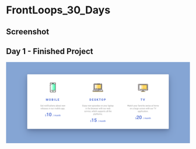 # FrontLoops_30_Days

## Screenshot

## Day 1 - Finished Project

![day1.png](https://github.com/MelvinPeepers/FrontLoops_30_Days/blob/Day1/Day_1/assets/img/day1.png)

